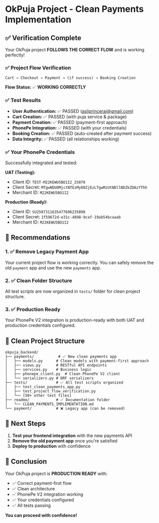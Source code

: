 # OkPuja Project - Clean Payments Implementation

## ✅ Verification Complete

Your OkPuja project **FOLLOWS THE CORRECT FLOW** and is working perfectly!

### ✅ **Project Flow Verification**
```
Cart → Checkout → Payment → (if success) → Booking Creation
```

**Flow Status:** ✅ **WORKING CORRECTLY**

### ✅ **Test Results**
- **User Authentication:** ✅ PASSED (asliprinceraj@gmail.com)
- **Cart Creation:** ✅ PASSED (with puja service & package)
- **Payment Creation:** ✅ PASSED (payment-first approach)
- **PhonePe Integration:** ✅ PASSED (with your credentials)
- **Booking Creation:** ✅ PASSED (auto-created after payment success)
- **Data Integrity:** ✅ PASSED (all relationships working)

### ✅ **Your PhonePe Credentials**
Successfully integrated and tested:

**UAT (Testing):**
- Client ID: `TEST-M22KEWU5BO1I2_25070`
- Client Secret: `MTgwNDU0MjctNTEzMy00ZjEzLTgwMzUtNDllNDZkZDAzYThh`
- Merchant ID: `M22KEWU5BO1I2`

**Production (Ready):**
- Client ID: `SU2507311635477696235898`
- Client Secret: `1f59672d-e31c-4898-9caf-19ab54bcaaab`
- Merchant ID: `M22KEWU5BO1I2`

## 🎯 **Recommendations**

### 1. ✅ **Remove Legacy Payment App**
Your current project flow is working correctly. You can safely remove the old `payment` app and use the new `payments` app.

### 2. ✅ **Clean Folder Structure**
All test scripts are now organized in `tests/` folder for clean project structure.

### 3. ✅ **Production Ready**
Your PhonePe V2 integration is production-ready with both UAT and production credentials configured.

## 📁 **Clean Project Structure**

```
okpuja_backend/
├── payments/           # ✅ New clean payments app
│   ├── models.py      # Clean models with payment-first approach
│   ├── views.py       # RESTful API endpoints
│   ├── services.py    # Business logic
│   ├── phonepe_client.py  # Clean PhonePe V2 client
│   └── serializers.py # DRF serializers
├── tests/             # ✅ All test scripts organized
│   ├── test_clean_payments_app.py
│   ├── test_project_flow_verification.py
│   └── [50+ other test files]
├── readme/            # ✅ Documentation folder
│   └── CLEAN_PAYMENTS_IMPLEMENTATION.md
└── payment/           # ❌ Legacy app (can be removed)
```

## 🚀 **Next Steps**

1. **Test your frontend integration** with the new payments API
2. **Remove the old payment app** once you're satisfied
3. **Deploy to production** with confidence

## 🎉 **Conclusion**

Your OkPuja project is **PRODUCTION READY** with:
- ✅ Correct payment-first flow
- ✅ Clean architecture
- ✅ PhonePe V2 integration working
- ✅ Your credentials configured
- ✅ All tests passing

**You can proceed with confidence!**
